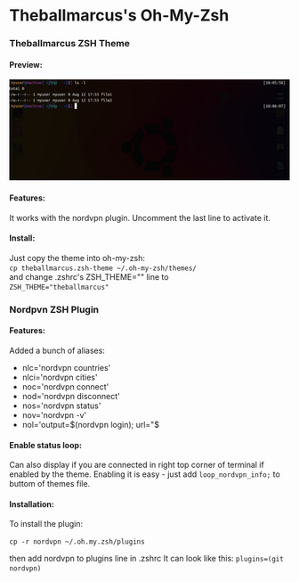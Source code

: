 # Theballmarcus's Oh-My-Zsh

### Theballmarcus ZSH Theme
#### Preview:
![Terminal](Image.png)

#### Features:
It works with the nordvpn plugin. Uncomment the last line to activate it.

#### Install:
Just copy the theme into oh-my-zsh:  
`cp theballmarcus.zsh-theme ~/.oh-my-zsh/themes/`  
and change .zshrc's ZSH_THEME="" line to  
`ZSH_THEME="theballmarcus"`


### Nordpvn ZSH Plugin
#### Features:
Added a bunch of aliases:
* nlc='nordvpn countries'
* nlci='nordvpn cities'
* noc='nordvpn connect'
* nod='nordvpn disconnect'
* nos='nordvpn status'
* nov='nordvpn -v'
* nol='output=\$(nordvpn login); url="\$

#### Enable status loop:
Can also display if you are connected in right top corner of terminal if enabled by the theme. Enabling it is easy - just add `loop_nordvpn_info;` to buttom of themes file. 

#### Installation:
To install the plugin:

`cp -r nordvpn ~/.oh.my.zsh/plugins`

then add nordvpn to plugins line in .zshrc
It can look like this:
`plugins=(git nordvpn)`